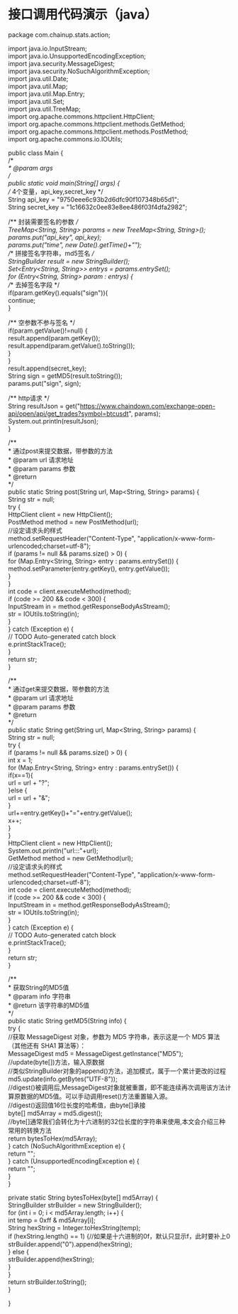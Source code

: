 # 接口调用代码演示（java）

package com.chainup.stats.action;<br>

import java.io.InputStream;<br>
import java.io.UnsupportedEncodingException;<br>
import java.security.MessageDigest;<br>
import java.security.NoSuchAlgorithmException;<br>
import java.util.Date;<br>
import java.util.Map;<br>
import java.util.Map.Entry;<br>
import java.util.Set;<br>
import java.util.TreeMap;<br>
import org.apache.commons.httpclient.HttpClient;<br>
import org.apache.commons.httpclient.methods.GetMethod;<br>
import org.apache.commons.httpclient.methods.PostMethod;<br>
import org.apache.commons.io.IOUtils;<br>

public class Main {<br>
/**<br>
\* @param args<br>
*/<br>
public static void main(String[] args) {<br>
/** 4个变量，api_key,secret_key */<br>
String api_key = "9750eee6c93b2d6dfc90f107348b65d1";<br>
String secret_key = "1c16632c0ee83e8ee486f03f4dfa2982";<br>

/** 封装需要签名的参数 */<br>
TreeMap<String, String> params = new TreeMap<String, String>();<br>
params.put("api_key", api_key);<br>
params.put("time", new Date().getTime()+"");<br>
/** 拼接签名字符串，md5签名 */<br>
StringBuilder result = new StringBuilder();<br>
Set<Entry<String, String>> entrys = params.entrySet();<br>
for (Entry<String, String> param : entrys) {<br>
/** 去掉签名字段 */<br>
if(param.getKey().equals("sign")){<br>
continue;<br>
}<br>

/** 空参数不参与签名 */<br>
if(param.getValue()!=null) {<br>
result.append(param.getKey());<br>
result.append(param.getValue().toString());<br>
}<br>
}<br>
result.append(secret_key);<br>
String sign = getMD5(result.toString());<br>
params.put("sign", sign);<br>

/** http请求 */<br>
String resultJson = get("https://www.chaindown.com/exchange-open-api/open/api/get_trades?symbol=btcusdt", params);<br>
System.out.println(resultJson);<br>
}<br>




/**<br>
\* 通过post来提交数据，带参数的方法<br>
\* @param url 请求地址<br>
\* @param params 参数<br>
\* @return<br>
*/<br>
public static String post(String url, Map<String, String> params) {<br>
String str = null;<br>
try {<br>
HttpClient client = new HttpClient();<br>
PostMethod method = new PostMethod(url);<br>
//设定请求头的样式<br>
method.setRequestHeader("Content-Type", "application/x-www-form-urlencoded;charset=utf-8");<br>
if (params != null && params.size() > 0) {<br>
for (Map.Entry<String, String> entry : params.entrySet()) {<br>
method.setParameter(entry.getKey(), entry.getValue());<br>
}<br>
}<br>
int code = client.executeMethod(method);<br>
if (code >= 200 && code < 300) {<br>
InputStream in = method.getResponseBodyAsStream();<br>
str = IOUtils.toString(in);<br>
}<br>
} catch (Exception e) {<br>
// TODO Auto-generated catch block<br>
e.printStackTrace();<br>
}<br>
return str;<br>
}<br>

/**<br>
\* 通过get来提交数据，带参数的方法<br>
\* @param url 请求地址<br>
\* @param params 参数<br>
\* @return<br>
*/<br>
public static String get(String url, Map<String, String> params) {<br>
String str = null;<br>
try {<br>
if (params != null && params.size() > 0) {<br>
int x = 1;<br>
for (Map.Entry<String, String> entry : params.entrySet()) {<br>
if(x==1){<br>
url = url + "?";<br>
}else {<br>
url = url + "&";<br>
}<br>
url+=entry.getKey()+"="+entry.getValue();<br>
x++;<br>
}<br>
}<br>
HttpClient client = new HttpClient();<br>
System.out.println("url:::"+url);<br>
GetMethod method = new GetMethod(url);<br>
//设定请求头的样式<br>
method.setRequestHeader("Content-Type", "application/x-www-form-urlencoded;charset=utf-8");<br>
int code = client.executeMethod(method);<br>
if (code >= 200 && code < 300) {<br>
InputStream in = method.getResponseBodyAsStream();<br>
str = IOUtils.toString(in);<br>
}<br>
} catch (Exception e) {<br>
// TODO Auto-generated catch block<br>
e.printStackTrace();<br>
}<br>
return str;<br>
}<br>


/**<br>
\* 获取String的MD5值<br>
\* @param info 字符串<br>
\* @return 该字符串的MD5值<br>
*/<br>
public static String getMD5(String info) {<br>
try {<br>
//获取 MessageDigest 对象，参数为 MD5 字符串，表示这是一个 MD5 算法（其他还有 SHA1 算法等）：<br>
MessageDigest md5 = MessageDigest.getInstance("MD5");<br>
//update(byte[])方法，输入原数据<br>
//类似StringBuilder对象的append()方法，追加模式，属于一个累计更改的过程<br>
md5.update(info.getBytes("UTF-8"));<br>
//digest()被调用后,MessageDigest对象就被重置，即不能连续再次调用该方法计算原数据的MD5值。可以手动调用reset()方法重置输入源。<br>
//digest()返回值16位长度的哈希值，由byte[]承接<br>
byte[] md5Array = md5.digest();<br>
//byte[]通常我们会转化为十六进制的32位长度的字符串来使用,本文会介绍三种常用的转换方法<br>
return bytesToHex(md5Array);<br>
} catch (NoSuchAlgorithmException e) {<br>
return "";<br>
} catch (UnsupportedEncodingException e) {<br>
return "";<br>
}<br>
}<br>

private static String bytesToHex(byte[] md5Array) {<br>
StringBuilder strBuilder = new StringBuilder();<br>
for (int i = 0; i < md5Array.length; i++) {<br>
int temp = 0xff & md5Array[i];<br>
String hexString = Integer.toHexString(temp);<br>
if (hexString.length() == 1) {//如果是十六进制的0f，默认只显示f，此时要补上0<br>
strBuilder.append("0").append(hexString);<br>
} else {<br>
strBuilder.append(hexString);<br>
}<br>
}<br>
return strBuilder.toString();<br>
}<br>

}
